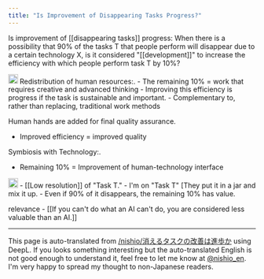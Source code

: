 ```yaml
---
title: "Is Improvement of Disappearing Tasks Progress?"
---
```


Is improvement of [[disappearing tasks]] progress: When there is a possibility that 90% of the tasks T that people perform will disappear due to a certain technology X, is it considered "[[development]]" to increase the efficiency with which people perform task T by 10%?

<img src='https://scrapbox.io/api/pages/nishio-en/gpt/icon' alt='gpt.icon' height="19.5"/>
Redistribution of human resources:.
- The remaining 10% = work that requires creative and advanced thinking
- Improving this efficiency is progress if the task is sustainable and important.
- Complementary to, rather than replacing, traditional work methods

Human hands are added for final quality assurance.
- Improved efficiency = improved quality

Symbiosis with Technology:.
- Remaining 10% = Improvement of human-technology interface

<img src='https://scrapbox.io/api/pages/nishio-en/nishio/icon' alt='nishio.icon' height="19.5"/>
- [[Low resolution]] of "Task T."
- I'm on "Task T" [They put it in a jar and mix it up.
- Even if 90% of it disappears, the remaining 10% has value.


relevance
    - [[If you can't do what an AI can't do, you are considered less valuable than an AI.]]

---
This page is auto-translated from [/nishio/消えるタスクの改善は進歩か](https://scrapbox.io/nishio/消えるタスクの改善は進歩か) using DeepL. If you looks something interesting but the auto-translated English is not good enough to understand it, feel free to let me know at [@nishio_en](https://twitter.com/nishio_en). I'm very happy to spread my thought to non-Japanese readers.